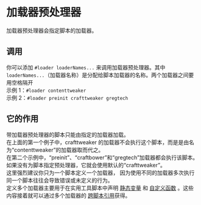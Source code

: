 # 加载器预处理器

加载器预处理器会指定脚本的加载器。

## 调用
你可以添加 `#loader loaderNames...` 来调用加载器预处理器。其中`loaderNames...`（加载器名称）是分配给脚本加载器的名称。两个加载器之间要用空格隔开<br/> 示例 1：`#loader contenttweaker`<br/> 示例 2：`#loader preinit crafttweaker gregtech`

## 它的作用
带加载器预处理器的脚本只能由指定的加载器加载。<br/> 在上面的第一个例子中，crafttweaker 的加载器不会执行这个脚本，而是是由名为“contenttweaker”的加载器取而代之。<br/> 在第二个示例中，“preinit”、“craftbower”和“gregtech”加载器都会执行该脚本。<br/> 如果没有为脚本指定预处理器，它就会使用默认的“crafttweaker”。<br/> 这里强烈建议你只为一个脚本定义一个加载器， 因为使用不同的加载器多次执行同一个脚本往往会导致错误或未定义的行为。<br/> 定义多个加载器主要用于在实用工具脚本中声明 [静态变量](/AdvancedFunctions/Global_Static_Variables/) 和 [自定义函数](/AdvancedFunctions/Custom_Functions/) 。这些内容接着就可以通过多个加载器的 [跨脚本引用](/AdvancedFunctions/Cross-Script_Reference/)获得。